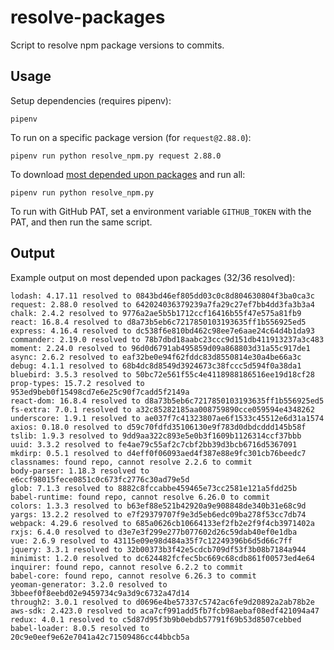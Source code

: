 # resolve-packages

Script to resolve npm package versions to commits.

## Usage

Setup dependencies (requires pipenv):

```
pipenv
```

To run on a specific package version (for `request@2.88.0`):

```
pipenv run python resolve_npm.py request 2.88.0
```

To download [most depended upon packages](https://www.npmjs.com/browse/depended) and run all:

```
pipenv run python resolve_npm.py
```

To run with GitHub PAT, set a environment variable `GITHUB_TOKEN` with the PAT, and then run the same script.

## Output

Example output on most depended upon packages (32/36 resolved):

```
lodash: 4.17.11 resolved to 0843bd46ef805dd03c0c8d804630804f3ba0ca3c
request: 2.88.0 resolved to 642024036379239a7fa29c27ef7bb4dd3fa3b3a4
chalk: 2.4.2 resolved to 9776a2ae5b5b1712ccf16416b55f47e575a81fb9
react: 16.8.4 resolved to d8a73b5eb6c7217850103193635ff1b556925ed5
express: 4.16.4 resolved to dc538f6e810bd462c98ee7e6aae24c64d4b1da93
commander: 2.19.0 resolved to 78b7dbd18aabc23ccc9d151db411913237a3c483
moment: 2.24.0 resolved to 96d0d6791ab495859d09a868803d31a55c917de1
async: 2.6.2 resolved to eaf32be0e94f62fddc83d8550814e30a4be66a3c
debug: 4.1.1 resolved to 68b4dc8d8549d3924673c38fccc5d594f0a38da1
bluebird: 3.5.3 resolved to 50bc72e561f55c4e4118988186516ee19d18cf28
prop-types: 15.7.2 resolved to 953ed9beb0f15498cd7e6e25c90f7cadd5f2149a
react-dom: 16.8.4 resolved to d8a73b5eb6c7217850103193635ff1b556925ed5
fs-extra: 7.0.1 resolved to a32c85282185aa008759890cce059594e4348262
underscore: 1.9.1 resolved to ae037f7c41323807ae6f1533c45512e6d31a1574
axios: 0.18.0 resolved to d59c70fdfd35106130e9f783d0dbdcddd145b58f
tslib: 1.9.3 resolved to 9dd9aa322c893e5e0b3f1609b1126314ccf37bbb
uuid: 3.3.2 resolved to fe4ae79c55af2c7cbf2bb39d3bcb6716d5367091
mkdirp: 0.5.1 resolved to d4eff0f06093aed4f387e88e9fc301cb76beedc7
classnames: found repo, cannot resolve 2.2.6 to commit
body-parser: 1.18.3 resolved to e6ccf98015fece0851c0c673fc2776c30ad79e5d
glob: 7.1.3 resolved to 8882c8fccabbe459465e73cc2581e121a5fdd25b
babel-runtime: found repo, cannot resolve 6.26.0 to commit
colors: 1.3.3 resolved to b63ef88e521b42920a9e908848de340b31e68c9d
yargs: 13.2.2 resolved to e7f29379707f9e3d5eb6edc09ba278f53cc7db74
webpack: 4.29.6 resolved to 685a0626cb10664133ef2fb2e2f9f4cb3971402a
rxjs: 6.4.0 resolved to d3e7e3f299e277b077602d26c59dab40ef0e1dba
vue: 2.6.9 resolved to 43115e09e98d484a35f7c12249396b6d5d66c7ff
jquery: 3.3.1 resolved to 32b00373b3f42e5cdcb709df53f3b08b7184a944
minimist: 1.2.0 resolved to dc624482fcfec5bc669c68cdb861f00573ed4e64
inquirer: found repo, cannot resolve 6.2.2 to commit
babel-core: found repo, cannot resolve 6.26.3 to commit
yeoman-generator: 3.2.0 resolved to 3bbeef0f8eebd02e9459734c9a3d9c6732a47d14
through2: 3.0.1 resolved to d0696e4be57337c5742ac6fe9d20892a2ab78b2e
aws-sdk: 2.423.0 resolved to aca7cf991add5fb7fcb98aebaf08edf421094a47
redux: 4.0.1 resolved to c5d87d95f3b9b0ebdb57791f69b53d8507cebbed
babel-loader: 8.0.5 resolved to 20c9e0eef9e62e7041a42c71509486cc44bbcb5a
```
